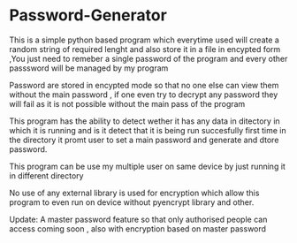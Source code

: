 # Password-Generator
This is a simple python based program which everytime used will create a random string of required lenght and also store it in  a file in encypted form  ,You just need to remeber a  single password of the program and every other passsword will be managed by my program

Password are stored in encypted mode so that no one else can view them without the main password , if one even try to decrypt any password they will fail as it is not possible without the main pass of the program

This program  has the ability to detect wether it has any data in ditectory in which it is running and is it detect that it is being run succesfully first time in the directory it promt user to set a main password and generate and dtore password.

This program can be use my multiple user on same device  by just running it in different directory

No use of any external library is used for encryption which allow this program to even run on device without pyencrypt library and other.


Update:
A master password feature so that only authorised people can access coming soon , also with encryption based on master password 
